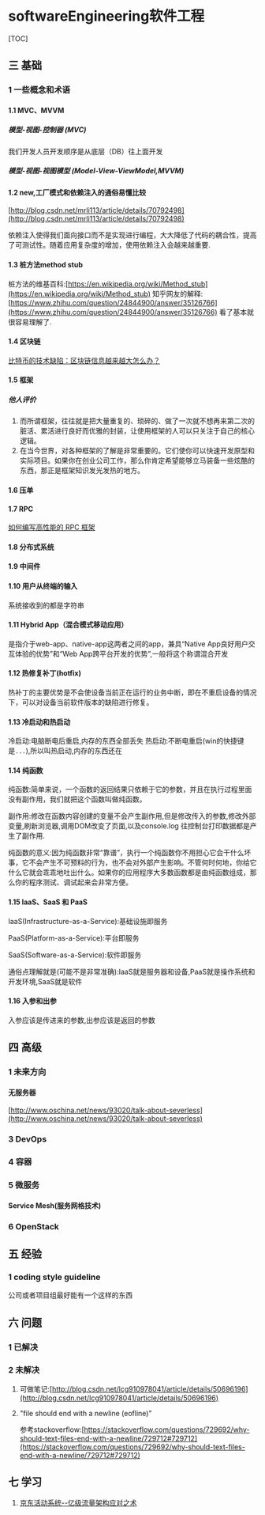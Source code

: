 # softwareEngineering软件工程
[TOC]
## 三 基础
### 1 一些概念和术语
#### 1.1 MVC、MVVM
##### 模型-视图-控制器 (MVC) 
我们开发人员开发顺序是从底层（DB）往上面开发

##### 模型-视图-视图模型 (Model-View-ViewModel,MVVM) 

#### 1.2 new,工厂模式和依赖注入的通俗易懂比较
[http://blog.csdn.net/mrli113/article/details/70792498](http://blog.csdn.net/mrli113/article/details/70792498)

依赖注入使得我们面向接口而不是实现进行编程，大大降低了代码的耦合性，提高了可测试性。随着应用复杂度的增加，使用依赖注入会越来越重要.

#### 1.3 桩方法method stub
桩方法的维基百科:[https://en.wikipedia.org/wiki/Method_stub](https://en.wikipedia.org/wiki/Method_stub)
知乎网友的解释:[https://www.zhihu.com/question/24844900/answer/35126766](https://www.zhihu.com/question/24844900/answer/35126766)
看了基本就很容易理解了.

#### 1.4 区块链
[比特币的技术缺陷：区块链信息越来越大怎么办？](http://ourjs.com/detail/59264ed1f1239006149616af)

#### 1.5 框架
##### 他人评价
1. 而所谓框架，往往就是把大量重复的、琐碎的、做了一次就不想再来第二次的脏活、累活进行良好而优雅的封装，让使用框架的人可以只关注于自己的核心逻辑。
2. 在当今世界，对各种框架的了解是非常重要的。它们使你可以快速开发原型和实际项目。如果你在创业公司工作，那么你肯定希望能够立马装备一些炫酷的东西，那正是框架知识发光发热的地方。
#### 1.6 压单

#### 1.7 RPC
[如何编写高性能的 RPC 框架](https://my.oschina.net/u/1014759/blog/1618972)

#### 1.8 分布式系统
#### 1.9 中间件
#### 1.10 用户从终端的输入
系统接收到的都是字符串

#### 1.11 Hybrid App（混合模式移动应用）
是指介于web-app、native-app这两者之间的app，兼具“Native App良好用户交互体验的优势”和“Web App跨平台开发的优势”,一般将这个称谓混合开发

#### 1.12 热修复补丁(hotfix)
热补丁的主要优势是不会使设备当前正在运行的业务中断，即在不重启设备的情况下，可以对设备当前软件版本的缺陷进行修复。

#### 1.13 冷启动和热启动
冷启动:电脑断电后重启,内存的东西全部丢失
热启动:不断电重启(win的快捷键是`...`),所以叫热启动,内存的东西还在

#### 1.14 纯函数
纯函数:简单来说，一个函数的返回结果只依赖于它的参数，并且在执行过程里面没有副作用，我们就把这个函数叫做纯函数。

副作用:修改在函数内容创建的变量不会产生副作用,但是修改传入的参数,修改外部变量,刷新浏览器,调用DOM改变了页面,以及console.log 往控制台打印数据都是产生了副作用.

纯函数的意义:因为纯函数非常“靠谱”，执行一个纯函数你不用担心它会干什么坏事，它不会产生不可预料的行为，也不会对外部产生影响。不管何时何地，你给它什么它就会乖乖地吐出什么。如果你的应用程序大多数函数都是由纯函数组成，那么你的程序测试、调试起来会非常方便。

#### 1.15 IaaS、SaaS 和 PaaS
IaaS(Infrastructure-as-a-Service):基础设施即服务

PaaS(Platform-as-a-Service):平台即服务

SaaS(Software-as-a-Service):软件即服务

通俗点理解就是(可能不是非常准确):IaaS就是服务器和设备,PaaS就是操作系统和开发环境,SaaS就是软件

#### 1.16 入参和出参
入参应该是传进来的参数,出参应该是返回的参数

## 四 高级
### 1 未来方向
#### 无服务器
[http://www.oschina.net/news/93020/talk-about-severless](http://www.oschina.net/news/93020/talk-about-severless)

### 3 DevOps
### 4 容器
### 5 微服务
#### Service Mesh(服务网格技术)
### 6 OpenStack

## 五 经验
### 1 coding style guideline
公司或者项目组最好能有一个这样的东西

## 六 问题
### 1 已解决
### 2 未解决
1. 可做笔记:[http://blog.csdn.net/lcg910978041/article/details/50696196](http://blog.csdn.net/lcg910978041/article/details/50696196)
2. "file should end with a newline (eofline)"

    参考stackoverflow:[https://stackoverflow.com/questions/729692/why-should-text-files-end-with-a-newline/729712#729712](https://stackoverflow.com/questions/729692/why-should-text-files-end-with-a-newline/729712#729712)

## 七 学习
1. [京东活动系统--亿级流量架构应对之术](https://my.oschina.net/u/3772106/blog/1611971)